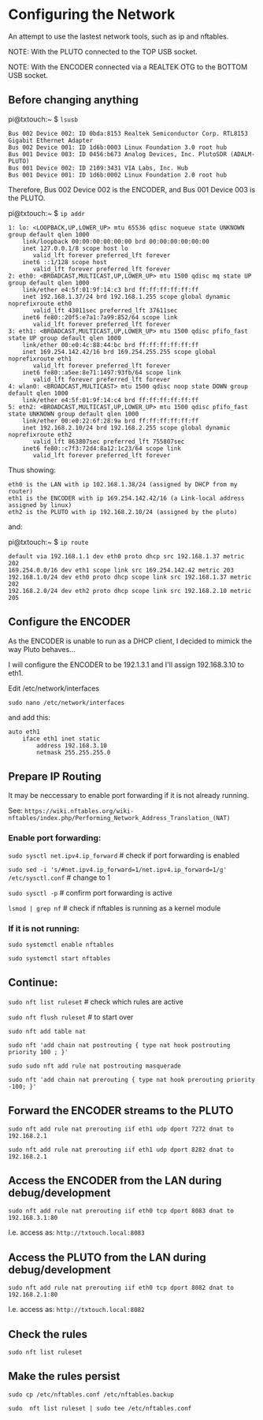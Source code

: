# Configuring the Network

An attempt to use the lastest network tools, such as ip and nftables.

NOTE: With the PLUTO connected to the TOP USB socket.

NOTE: With the ENCODER connected via a REALTEK OTG to the BOTTOM USB socket.

## Before changing anything

pi@txtouch:~ $ `lsusb`

    Bus 002 Device 002: ID 0bda:8153 Realtek Semiconductor Corp. RTL8153 Gigabit Ethernet Adapter
    Bus 002 Device 001: ID 1d6b:0003 Linux Foundation 3.0 root hub
    Bus 001 Device 003: ID 0456:b673 Analog Devices, Inc. PlutoSDR (ADALM-PLUTO)
    Bus 001 Device 002: ID 2109:3431 VIA Labs, Inc. Hub
    Bus 001 Device 001: ID 1d6b:0002 Linux Foundation 2.0 root hub

Therefore, Bus 002 Device 002 is the ENCODER, and Bus 001 Device 003 is the PLUTO.

pi@txtouch:~ $ `ip addr`

    1: lo: <LOOPBACK,UP,LOWER_UP> mtu 65536 qdisc noqueue state UNKNOWN group default qlen 1000
        link/loopback 00:00:00:00:00:00 brd 00:00:00:00:00:00
        inet 127.0.0.1/8 scope host lo
           valid_lft forever preferred_lft forever
        inet6 ::1/128 scope host 
           valid_lft forever preferred_lft forever
    2: eth0: <BROADCAST,MULTICAST,UP,LOWER_UP> mtu 1500 qdisc mq state UP group default qlen 1000
        link/ether e4:5f:01:9f:14:c3 brd ff:ff:ff:ff:ff:ff
        inet 192.168.1.37/24 brd 192.168.1.255 scope global dynamic noprefixroute eth0
           valid_lft 43011sec preferred_lft 37611sec
        inet6 fe80::20f5:e7a1:7a99:852/64 scope link 
           valid_lft forever preferred_lft forever
    3: eth1: <BROADCAST,MULTICAST,UP,LOWER_UP> mtu 1500 qdisc pfifo_fast state UP group default qlen 1000
        link/ether 00:e0:4c:88:44:bc brd ff:ff:ff:ff:ff:ff
        inet 169.254.142.42/16 brd 169.254.255.255 scope global noprefixroute eth1
           valid_lft forever preferred_lft forever
        inet6 fe80::a5ee:8e71:1497:93fb/64 scope link 
           valid_lft forever preferred_lft forever
    4: wlan0: <BROADCAST,MULTICAST> mtu 1500 qdisc noop state DOWN group default qlen 1000
        link/ether e4:5f:01:9f:14:c4 brd ff:ff:ff:ff:ff:ff
    5: eth2: <BROADCAST,MULTICAST,UP,LOWER_UP> mtu 1500 qdisc pfifo_fast state UNKNOWN group default qlen 1000
        link/ether 00:e0:22:6f:28:9a brd ff:ff:ff:ff:ff:ff
        inet 192.168.2.10/24 brd 192.168.2.255 scope global dynamic noprefixroute eth2
           valid_lft 863807sec preferred_lft 755807sec
        inet6 fe80::c7f3:72d4:8a12:1c23/64 scope link 
           valid_lft forever preferred_lft forever

Thus showing:

    eth0 is the LAN with ip 102.168.1.38/24 (assigned by DHCP from my router)
    eth1 is the ENCODER with ip 169.254.142.42/16 (a Link-local address assigned by linux)
    eth2 is the PLUTO with ip 192.168.2.10/24 (assigned by the pluto)

and:

pi@txtouch:~ $ `ip route`

    default via 192.168.1.1 dev eth0 proto dhcp src 192.168.1.37 metric 202 
    169.254.0.0/16 dev eth1 scope link src 169.254.142.42 metric 203 
    192.168.1.0/24 dev eth0 proto dhcp scope link src 192.168.1.37 metric 202 
    192.168.2.0/24 dev eth2 proto dhcp scope link src 192.168.2.10 metric 205 

## Configure the ENCODER

As the ENCODER is unable to run as a DHCP client, I decided to mimick the way Pluto behaves...

I will configure the ENCODER to be 192.1.3.1 and I'll assign 192.168.3.10 to eth1.

Edit /etc/network/interfaces

`sudo nano /etc/network/interfaces`

and add this:

    auto eth1
        iface eth1 inet static
	        address 192.168.3.10
	        netmask 255.255.255.0

## Prepare IP Routing

It may be neccessary to enable port forwarding if it is not already running.

See: `https://wiki.nftables.org/wiki-nftables/index.php/Performing_Network_Address_Translation_(NAT)`

### Enable port forwarding:

`sudo sysctl net.ipv4.ip_forward` # check if port forwarding is enabled

`sudo sed -i 's/#net.ipv4.ip_forward=1/net.ipv4.ip_forward=1/g' /etc/sysctl.conf` # change to 1

`sudo sysctl -p` # confirm port forwarding is active

`lsmod | grep nf` # check if nftables is running as a kernel module

### If it is not running:

`sudo systemctl enable nftables`

`sudo systemctl start nftables`

## Continue:

`sudo nft list ruleset` # check which rules are active

`sudo nft flush ruleset` # to start over

`sudo nft add table nat`

`sudo nft 'add chain nat postrouting { type nat hook postrouting priority 100 ; }'`

`sudo sudo nft add rule nat postrouting masquerade`

`sudo nft 'add chain nat prerouting { type nat hook prerouting priority -100; }'`

## Forward the ENCODER streams to the PLUTO

`sudo nft add rule nat prerouting iif eth1 udp dport 7272 dnat to 192.168.2.1`

`sudo nft add rule nat prerouting iif eth1 udp dport 8282 dnat to 192.168.2.1`

## Access the ENCODER from the LAN during debug/development 

`sudo nft add rule nat prerouting iif eth0 tcp dport 8083 dnat to 192.168.3.1:80`

I.e. access as: `http://txtouch.local:8083` 

## Access the PLUTO from the LAN during debug/development 

`sudo nft add rule nat prerouting iif eth0 tcp dport 8082 dnat to 192.168.2.1:80`

I.e. access as: `http://txtouch.local:8082`

## Check the rules

`sudo nft list ruleset`

## Make the rules persist

`sudo cp /etc/nftables.conf /etc/nftables.backup`

`sudo  nft list ruleset | sudo tee /etc/nftables.conf`
